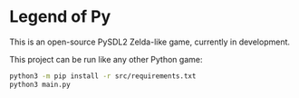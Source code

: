 # Legend of Py

This is an open-source PySDL2 Zelda-like game, currently in development.

This project can be run like any other Python game:
```sh
python3 -m pip install -r src/requirements.txt
python3 main.py
```
